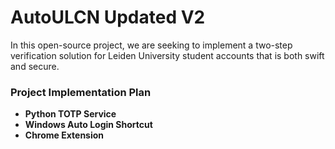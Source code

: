 # AutoULCN Updated V2
In this open-source project, we are seeking to implement a two-step verification solution for Leiden University student accounts that is both swift and secure.

### Project Implementation Plan
- **Python TOTP Service**
- **Windows Auto Login Shortcut**
- **Chrome Extension**
